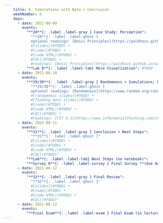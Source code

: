 ```yaml
---
    title: 6. Simulations with Data + Conclusion
    weekNumber: 6
    days:
      - date: 2021-08-09
        events:
          "**28**{: .label .label-gray } Case Study: Perception":
            "**28**{: .label .label-ghost }
            optional readings: [Basic Principles](https://paldhous.github.io/ucb/2016/dataviz/week2.html)"
            #[slides](#TODO) •
            #[code](#TODO) •
            #[code HTML](#TODO) •
            #[QC](#TODO) •
            #readings: [Basic Principles](https://paldhous.github.io/ucb/2016/dataviz/week2.html)"
          "**Lab 8**{: .label .label-lab} More Visualization": #TODO
      - date: 2021-08-10
        events:
          "**29/30**{: .label .label-gray } Randomness + Simulations; Finding and Using Data":
            "**29/30**{: .label .label-ghost }
            optional readings: [Randomness](https://www.random.org/randomness/); [CIT 9.3](https://inferentialthinking.com/chapters/09/3/Simulation.html), [10.1](https://inferentialthinking.com/chapters/10/1/Empirical_Distributions.html)"
            #[randomness slides](#TODO) •
            #[finding data slides](#TODO) •
            #[code](#TODO) •
            #[code HTML](#TODO) •
            #[QC](#TODO) •
            #readings: [CIT 9.1](https://www.inferentialthinking.com/chapters/09/1/Conditional_Statements.html); [SPR 12](https://cs.stanford.edu/people/nick/py/python-if.html), [SPR 13](https://cs.stanford.edu/people/nick/py/python-boolean.html), [SPR 11](https://cs.stanford.edu/people/nick/py/python-while.html)"
      - date: 2021-08-11
        events:
          "**31**{: .label .label-gray } Conclusion + Next Steps":
            "**31**{: .label .label-ghost }"
            #[slides](#TODO) •
            #[code](#TODO) •
            #[code HTML](#TODO) •
            #[QC](#TODO)"
          "**Lab**{: .label .label-lab} Next Steps (no notebook)":
          "**Survey 6**{: .label .label-survey } Final Survey **(due August 14th)**": #TODO
      - date: 2021-08-12
        events:
          "**32**{: .label .label-gray } Final Review":
            "**32**{: .label .label-ghost }"
            #[slides](#TODO) •
            #[code](#TODO) •
            #[code HTML](#TODO) •
            #[QC](#TODO)"
      - date: 2021-08-13
        events:
          "**Final Exam**{: .label .label-exam } Final Exam (in lecture 10AM-12PM)": #TODO
---
```

